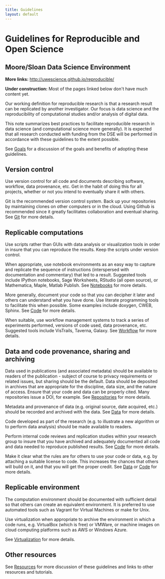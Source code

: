 ```yaml
---
title: Guidelines
layout: default
---
```



# Guidelines for Reproducible and Open Science 

## Moore/Sloan Data Science Environment

**More links:** <http://uwescience.github.io/reproducible/>

**Under construction:** Most of the pages linked below don't have much content yet.

Our working definition for reproducible research is that a research result can
be replicated by another investigator. Our focus is data science and the
reproducibility of computational studies and/or analysis of digital data.

This note summarizes best practices to facilitate reproducible research in data
science (and computational science more generally). It is expected that all
research conducted with funding from the DSE will be performed in accordance
with these guidelines to the extent possible.

See [Goals](goals.html) for a discussion of the 
goals and benefits of adopting these guidelines. 

## Version control

Use version control for all code and documents describing software, workflow,
data provenance, etc. Get in the habit of doing this for all projects, whether
or not you intend to eventually share it with others.

Git is the recommended version control system. Back up your repositories by
maintaining clones on other computers or in the cloud. Using Github is
recommended since it greatly facilitates collaboration and eventual sharing.
See [Git](git.html) for more details.

## Replicable computations

Use scripts rather than GUIs with data analysis or visualization tools in order
in insure that you can reproduce the results. Keep the scripts under version
control.

When appropriate, use notebook environments as an easy way to capture and
replicate the sequence of instructions (interspersed with documentation and
commentary) that led to a result. Suggested tools include IPython notebooks,
Sage Worksheets, RStudio (all open source), or Mathematica, Maple, Matlab
Publish. See [Notebooks](notebooks.html) for more details.

More generally, document your code so that you can decipher it later and others
can understand what you have done. Use literate programming tools to facilitate
this when possible. Some examples include doxygen, CWEB, Sphinx. See
[Code](code.html) for more details.

When suitable, use workflow management systems to track a series of experiments
performed, versions of code used, data provenance, etc. Suggested tools include
VisTrails, Taverna, Galaxy. See [Workflow](workflow.html) for more details.

## Data and code provenance, sharing and archiving

Data used in publications (and associated metadata) should be available to
readers of the publication - subject of course to privacy requirements or
related issues, but sharing should be the default. Data should be deposited in
archives that are appropriate for the discipline, data size, and the nature of
access. 
Ensure that your code and data can be properly cited. Many repositories issue a
DOI, for example. See [Repositories](repositories.html) for more details.

Metadata and provenance of data (e.g. original source, date acquired, etc.)
should be recorded and archived with the data. See [Data](data.html) for more details.

Code developed as part of the research (e.g. to illustrate a new algorithm or
to perform data analysis) should be made available to readers.

Perform internal code reviews and replication studies within your research
group to insure that you have archived and adequately documented all code and
data needed to reproduce published results. See [Code](code.html) for more details.

Make it clear what the rules are for others to use your code or data, e.g. by
attaching a suitable license to code. This increases the chances that others
will build on it, and that you will get the proper credit. 
See [Data](data.html)  or [Code](code.html) for more details.

## Replicable environment

The computation environment should be documented with sufficient detail so that
others can create an equivalent environment. It is preferred to use automated
tools such as Vagrant for Virtual Machines or make for Unix. 

Use virtualization when appropriate to archive the environment in which a code
runs, e.g. VirtualBox (which is free) or VMWare, or machine images on cloud
computing platforms such as AWS or Windows Azure. 

See [Virtualization](virtualization.html) for more details.

## Other resources

See [Resources](resources.html) for more discussion of these guidelines and 
links to other resources and tutorials.

